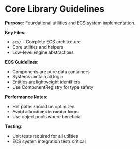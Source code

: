 # Core Library Guidelines

**Purpose**: Foundational utilities and ECS system implementation.

**Key Files**:

- `ecs/` - Complete ECS architecture
- Core utilities and helpers
- Low-level engine abstractions

**ECS Guidelines**:

- Components are pure data containers
- Systems contain all logic
- Entities are lightweight identifiers
- Use ComponentRegistry for type safety

**Performance Notes**:

- Hot paths should be optimized
- Avoid allocations in render loops
- Use object pools where beneficial

**Testing**:

- Unit tests required for all utilities
- ECS system integration tests critical
